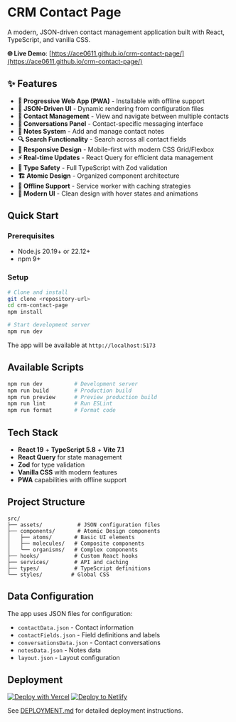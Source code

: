 # CRM Contact Page

A modern, JSON-driven contact management application built with React, TypeScript, and vanilla CSS.

**🌐 Live Demo**: [https://ace0611.github.io/crm-contact-page/](https://ace0611.github.io/crm-contact-page/)

## ✨ Features

- **📱 Progressive Web App (PWA)** - Installable with offline support
- **🎨 JSON-Driven UI** - Dynamic rendering from configuration files
- **👥 Contact Management** - View and navigate between multiple contacts
- **💬 Conversations Panel** - Contact-specific messaging interface
- **📝 Notes System** - Add and manage contact notes
- **🔍 Search Functionality** - Search across all contact fields
- **📱 Responsive Design** - Mobile-first with modern CSS Grid/Flexbox
- **⚡ Real-time Updates** - React Query for efficient data management
- **🎯 Type Safety** - Full TypeScript with Zod validation
- **🏗️ Atomic Design** - Organized component architecture
- **🔄 Offline Support** - Service worker with caching strategies
- **🎨 Modern UI** - Clean design with hover states and animations

## Quick Start

### Prerequisites

- Node.js 20.19+ or 22.12+
- npm 9+

### Setup

```bash
# Clone and install
git clone <repository-url>
cd crm-contact-page
npm install

# Start development server
npm run dev
```

The app will be available at `http://localhost:5173`

## Available Scripts

```bash
npm run dev          # Development server
npm run build        # Production build
npm run preview      # Preview production build
npm run lint         # Run ESLint
npm run format       # Format code
```

## Tech Stack

- **React 19** + **TypeScript 5.8** + **Vite 7.1**
- **React Query** for state management
- **Zod** for type validation
- **Vanilla CSS** with modern features
- **PWA** capabilities with offline support

## Project Structure

```
src/
├── assets/           # JSON configuration files
├── components/       # Atomic Design components
│   ├── atoms/       # Basic UI elements
│   ├── molecules/   # Composite components
│   └── organisms/   # Complex components
├── hooks/           # Custom React hooks
├── services/        # API and caching
├── types/           # TypeScript definitions
└── styles/         # Global CSS
```

## Data Configuration

The app uses JSON files for configuration:

- `contactData.json` - Contact information
- `contactFields.json` - Field definitions and labels
- `conversationsData.json` - Contact conversations
- `notesData.json` - Notes data
- `layout.json` - Layout configuration

## Deployment

[![Deploy with Vercel](https://vercel.com/button)](https://vercel.com/new/clone?repository-url=https://github.com/ace0611/crm-contact-page)
[![Deploy to Netlify](https://www.netlify.com/img/deploy/button.svg)](https://app.netlify.com/start/deploy?repository=https://github.com/ace0611/crm-contact-page)

See [DEPLOYMENT.md](./DEPLOYMENT.md) for detailed deployment instructions.
